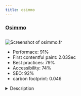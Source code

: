 ```yaml
---
title: osimmo
---
```


<div style="height: 3rem">
  <a href="http://www.osimmo.fr/"><h3>Osimmo</h3></a>
</div>
<img loading="lazy" src="/images/thumbs/osimmo.fr.jpg" alt="Screenshot of osimmo.fr" />
<ul>
  <li>Performace: 91%</li>
  <li>
    First contentful paint:
    2.03Sec
  </li>
  <li>Best practices: 79%</li>
  <li>Accessibility: 74%</li>
  <li>SEO: 92%</li>
  <li>carbon footprint: 0.046</li>
</ul>
<details>
  <summary>Description</summary>
  <p>Osimmo is a Real Estate Listings Portal for 5 agencies of Omnium Group.
This website showcases any kind of properties such as apartments or villas, with a fresh and modern look and feel.Built with SEBLOD to manage real estate ad (rent or sell), property agencies, real estate agents, contact submission to real estate agents. Real estate ads are coming from a dedicated property management software and connected with the site using Web Services API.</p>
</details>


